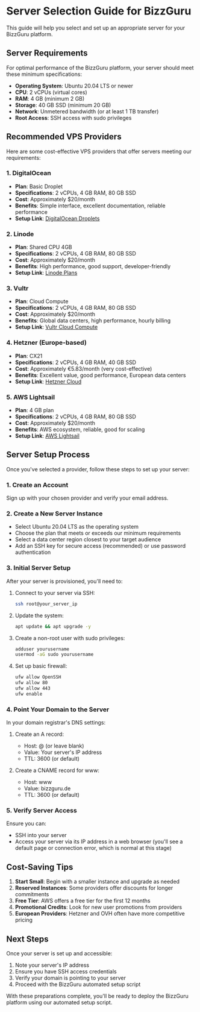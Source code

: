 # Server Selection Guide for BizzGuru

This guide will help you select and set up an appropriate server for your BizzGuru platform.

## Server Requirements

For optimal performance of the BizzGuru platform, your server should meet these minimum specifications:

- **Operating System**: Ubuntu 20.04 LTS or newer
- **CPU**: 2 vCPUs (virtual cores)
- **RAM**: 4 GB (minimum 2 GB)
- **Storage**: 40 GB SSD (minimum 20 GB)
- **Network**: Unmetered bandwidth (or at least 1 TB transfer)
- **Root Access**: SSH access with sudo privileges

## Recommended VPS Providers

Here are some cost-effective VPS providers that offer servers meeting our requirements:

### 1. DigitalOcean
- **Plan**: Basic Droplet
- **Specifications**: 2 vCPUs, 4 GB RAM, 80 GB SSD
- **Cost**: Approximately $20/month
- **Benefits**: Simple interface, excellent documentation, reliable performance
- **Setup Link**: [DigitalOcean Droplets](https://www.digitalocean.com/products/droplets)

### 2. Linode
- **Plan**: Shared CPU 4GB
- **Specifications**: 2 vCPUs, 4 GB RAM, 80 GB SSD
- **Cost**: Approximately $20/month
- **Benefits**: High performance, good support, developer-friendly
- **Setup Link**: [Linode Plans](https://www.linode.com/products/shared/)

### 3. Vultr
- **Plan**: Cloud Compute
- **Specifications**: 2 vCPUs, 4 GB RAM, 80 GB SSD
- **Cost**: Approximately $20/month
- **Benefits**: Global data centers, high performance, hourly billing
- **Setup Link**: [Vultr Cloud Compute](https://www.vultr.com/products/cloud-compute/)

### 4. Hetzner (Europe-based)
- **Plan**: CX21
- **Specifications**: 2 vCPUs, 4 GB RAM, 40 GB SSD
- **Cost**: Approximately €5.83/month (very cost-effective)
- **Benefits**: Excellent value, good performance, European data centers
- **Setup Link**: [Hetzner Cloud](https://www.hetzner.com/cloud)

### 5. AWS Lightsail
- **Plan**: 4 GB plan
- **Specifications**: 2 vCPUs, 4 GB RAM, 80 GB SSD
- **Cost**: Approximately $20/month
- **Benefits**: AWS ecosystem, reliable, good for scaling
- **Setup Link**: [AWS Lightsail](https://aws.amazon.com/lightsail/)

## Server Setup Process

Once you've selected a provider, follow these steps to set up your server:

### 1. Create an Account
Sign up with your chosen provider and verify your email address.

### 2. Create a New Server Instance
- Select Ubuntu 20.04 LTS as the operating system
- Choose the plan that meets or exceeds our minimum requirements
- Select a data center region closest to your target audience
- Add an SSH key for secure access (recommended) or use password authentication

### 3. Initial Server Setup
After your server is provisioned, you'll need to:

1. Connect to your server via SSH:
   ```bash
   ssh root@your_server_ip
   ```

2. Update the system:
   ```bash
   apt update && apt upgrade -y
   ```

3. Create a non-root user with sudo privileges:
   ```bash
   adduser yourusername
   usermod -aG sudo yourusername
   ```

4. Set up basic firewall:
   ```bash
   ufw allow OpenSSH
   ufw allow 80
   ufw allow 443
   ufw enable
   ```

### 4. Point Your Domain to the Server
In your domain registrar's DNS settings:

1. Create an A record:
   - Host: @ (or leave blank)
   - Value: Your server's IP address
   - TTL: 3600 (or default)

2. Create a CNAME record for www:
   - Host: www
   - Value: bizzguru.de
   - TTL: 3600 (or default)

### 5. Verify Server Access
Ensure you can:
- SSH into your server
- Access your server via its IP address in a web browser (you'll see a default page or connection error, which is normal at this stage)

## Cost-Saving Tips

1. **Start Small**: Begin with a smaller instance and upgrade as needed
2. **Reserved Instances**: Some providers offer discounts for longer commitments
3. **Free Tier**: AWS offers a free tier for the first 12 months
4. **Promotional Credits**: Look for new user promotions from providers
5. **European Providers**: Hetzner and OVH often have more competitive pricing

## Next Steps

Once your server is set up and accessible:
1. Note your server's IP address
2. Ensure you have SSH access credentials
3. Verify your domain is pointing to your server
4. Proceed with the BizzGuru automated setup script

With these preparations complete, you'll be ready to deploy the BizzGuru platform using our automated setup script.
